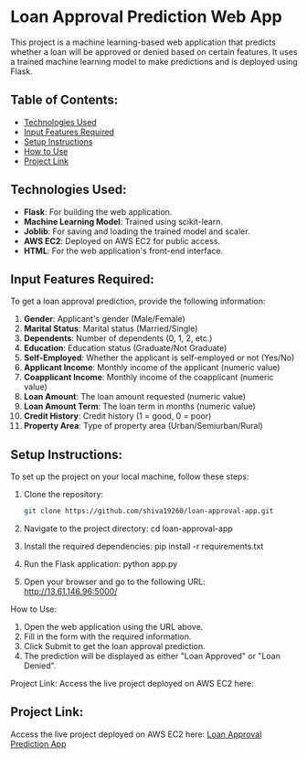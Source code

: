 # Loan Approval Prediction Web App

This project is a machine learning-based web application that predicts whether a loan will be approved or denied based on certain features. It uses a trained machine learning model to make predictions and is deployed using Flask.

## Table of Contents:
- [Technologies Used](#technologies-used)
- [Input Features Required](#input-features-required)
- [Setup Instructions](#setup-instructions)
- [How to Use](#how-to-use)
- [Project Link](#project-link)

## Technologies Used:
- **Flask**: For building the web application.
- **Machine Learning Model**: Trained using scikit-learn.
- **Joblib**: For saving and loading the trained model and scaler.
- **AWS EC2**: Deployed on AWS EC2 for public access.
- **HTML**: For the web application's front-end interface.

## Input Features Required:
To get a loan approval prediction, provide the following information:

1. **Gender**: Applicant's gender (Male/Female)
2. **Marital Status**: Marital status (Married/Single)
3. **Dependents**: Number of dependents (0, 1, 2, etc.)
4. **Education**: Education status (Graduate/Not Graduate)
5. **Self-Employed**: Whether the applicant is self-employed or not (Yes/No)
6. **Applicant Income**: Monthly income of the applicant (numeric value)
7. **Coapplicant Income**: Monthly income of the coapplicant (numeric value)
8. **Loan Amount**: The loan amount requested (numeric value)
9. **Loan Amount Term**: The loan term in months (numeric value)
10. **Credit History**: Credit history (1 = good, 0 = poor)
11. **Property Area**: Type of property area (Urban/Semiurban/Rural)

## Setup Instructions:
To set up the project on your local machine, follow these steps:

1. Clone the repository:
   ```bash
   git clone https://github.com/shiva19260/loan-approval-app.git

2. Navigate to the project directory:
     cd loan-approval-app
   
4. Install the required dependencies:
     pip install -r requirements.txt

5. Run the Flask application:
     python app.py

6. Open your browser and go to the following URL:
     http://13.61.146.96:5000/

How to Use:
1. Open the web application using the URL above.
2. Fill in the form with the required information.
3. Click Submit to get the loan approval prediction.
4. The prediction will be displayed as either "Loan Approved" or "Loan Denied".

Project Link:
Access the live project deployed on AWS EC2 here:
## Project Link:
Access the live project deployed on AWS EC2 here: [Loan Approval Prediction App](http://13.61.146.96:5000/)


   


